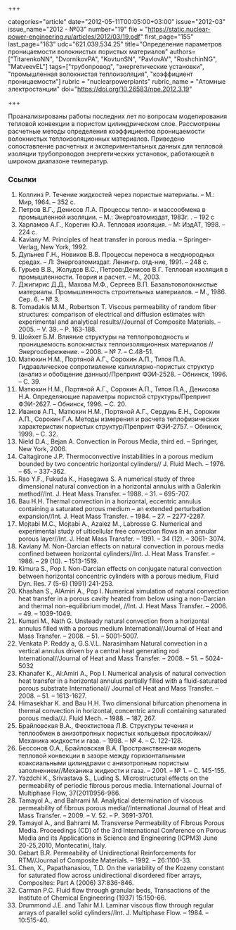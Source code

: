 +++

categories="article"
date="2012-05-11T00:05:00+03:00"
issue="2012-03"
issue_name="2012 - №03"
number="19"
file = "https://static.nuclear-power-engineering.ru/articles/2012/03/19.pdf"
first_page="155"
last_page="163"
udc="621.039.534.25"
title="Определение параметров проницаемости волокнистых пористых материалов"
authors=["TitarenkoNN", "DvornikovPA", "KovtunSN", "PavlovAV", "RoshchinNG", "MatveevEL"]
tags=["трубопровод", "энергетические установки", "промышленная волокнистая теплоизоляция", "коэффициент проницаемости"]
rubric = "nuclearpowerplants"
rubric_name = "Атомные электростанции"
doi="https://doi.org/10.26583/npe.2012.3.19"

+++

Проанализированы работы последних лет по вопросам моделирования тепловой конвекции в пористом цилиндрическом слое. Рассмотрены расчетные методы определения коэффициентов проницаемости волокнистых теплоизоляционных материалов. Приведено сопоставление расчетных и экспериментальных данных для тепловой изоляции трубопроводов энергетических установок, работающей в широком диапазоне температур.

### Ссылки

1. Коллинз Р. Течение жидкостей через пористые материалы. – М.: Мир, 1964. – 352 с.
2. Петров В.Г., Денисов Л.А. Процессы тепло- и массообмена в промышленной изоляции. – М.: Энергоатомиздат, 1983г. . – 192 с
3. Харламов А.Г., Корегин Ю.А. Тепловая изоляция. – М: ИздАТ, 1998. – 224 с.
4. Kaviany M. Principles of heat transfer in porous media. – Springer-Verlag, New York, 1992.
5. Дульнев Г.Н., Новиков В.В. Процессы переноса в неоднородных средах. – Л: Энергоатомиздат. Ленингр. отд-ние, 1991. – 248 с.
6. Гурьев В.В., Жолудов B.C., Петров:Денисов В.Г. Тепловая изоляция в промышленности. Теория и расчет. – М., 2003.
7. Джигирис Д.Д., Махова М.Ф., Сергеев В.П. Базальтоволокнистые материалы. Промышленность строительных материалов. – М., 1986. Сер. 6. – № 3.
8. Tomadakis M.M., Robertson T. Viscous permeability of random fiber structures: comparison of electrical and diffusion estimates with experimental and analytical results//Journal of Composite Materials. – 2005. – V. 39. – Р. 163-188.
9. Шойхет Б.М. Влияние структуры на теплопроводность и проницаемость волокнистых теплоизоляционных материалов // Энергосбережение. – 2008. – № 7. – С.48-51.
10. Матюхин Н.М., Портяной А.Г., Сорокин А.П., Титов П.А. Гидравлическое сопротивление капиллярно-пористых структур (анализ и обобщение данных)/Препринт ФЭИ-2528. – Обнинск, 1996. – С. 39.
11. Матюхин Н.М., Портяной А.Г., Сорокин А.П., Титов П.А., Денисова Н.А. Определяющие параметры пористой структуры/Препринт ФЭИ-2627. – Обнинск, 1996. – С. 20.
12. Иванов А.П., Матюхин Н.М., Портяной А.Г., Сердунь Е.Н., Сорокин А.П., Сорокин Г.А. Методы измерения и расчета теплофизических характеристик пористых структур/Препринт ФЭИ-2757. – Обнинск, 1999. – С. 32.
13. Nield D.A., Bejan A. Convection in Porous Media, third ed. – Springer, New York, 2006.
14. Caltagirone J.P. Thermoconvective instabilities in a porous medium bounded by two concentric horizontal cylinders// J. Fluid Mech. – 1976. – 65. – 337-362.
15. Rao Y.F., Fukuda K., Hasegawa S. A numerical study of three dimensional natural convection in a horizontal annulus with a Galerkin method//Int. J. Heat Mass Transfer. – 1988. – 31. – 695-707.
16. Bau H.H. Thermal convection in a horizontal, eccentric annulus containing a saturated porous medium – an extended perturbation expansion//Int. J. Heat Mass Transfer. – 1984. – 27. – 2277-2287.
17. Mojtabi M.C., Mojtabi A., Azaiez M., Labrosse G. Numerical and experimental study of ulticellular free convection flows in an annular porous layer//Int. J. Heat Mass Transfer. – 1991. – 34 (12). – 3061- 3074.
18. Kaviany M. Non-Darcian effects on natural convection in porous media confined between horizontal cylinders//Int. J. Heat Mass Transfer. – 1986. – 29 (10). – 1513-1519.
19. Kimura S., Pop I. Non-Darcian effects on conjugate natural convection between horizontal concentric cylinders with a porous medium, Fluid Dyn. Res. 7 (5-6) (1991) 241-253.
20. Khashan S., AlAmiri A., Pop I. Numerical simulation of natural convection heat transfer in a porous cavity heated from below using a non-Darcian and thermal non-equilibrium model, //Int. J. Heat Mass Transfer. – 2006. – 49. – 1039-1049.
21. Kumari M., Nath G. Unsteady natural convection from a horizontal annulus filled with a porous medium International//Journal of Heat and Mass Transfer. – 2008. – 51. – 5001-5007.
22. Venkata P. Reddy a, G.S.V.L. Narasimham Natural convection in a vertical annulus driven by a central heat generating rod International//Journal of Heat and Mass Transfer. – 2008. – 51. – 5024-5032
23. Khanafer K., Al:Amiri A., Pop I. Numerical analysis of natural convection heat transfer in a horizontal annulus partially filled with a fluid-saturated porous substrate International// Journal of Heat and Mass Transfer. – 2008. – 51. – 1613-1627.
24. Himasekhar K. and Bau H.H. Two dimensional bifurcation phenomena in thermal convection in horizontal, concentric annuli containing saturated porous media//J. Fluid Mech. – 1988. – 187, 267.
25. Брайловская В.А., Феоктистова Л.В. Структуры течения и теплообмен в анизотропных пористых кольцевых прослойках//Механика жидкости и газа. – 1998. – № 4. – С. 122-128.
26. Бессонов О.А., Брайловская В.А. Пространственная модель тепловой конвекции в зазоре между горизонтальными коаксиальными цилиндрами с анизотропным пористым заполнением//Механика жидкости и газа. – 2001. – № 1. – С. 145-155.
27. Yazdchi K., Srivastava S., Luding S. Microstructural effects on the permeability of periodic fibrous porous media. International Journal of Multiphase Flow, 37(2011)956-966.
28. Tamayol A., and Bahrami M. Analytical determination of viscous permeability of fibrous porous media//International Journal of Heat and Mass Transfer. – 2009. – V. 52. – Р. 3691-3701.
29. Tamayol A., and Bahrami M. Transverse Permeability of Fibrous Porous Media. Proceedings (CD) of the 3rd International Conference on Porous Media and its Applications in Science and Engineering (ICPM3) June 20-25,2010, Montecatini, Italy.
30. Gebart B.R. Permeability of Unidirectional Reinforcements for RTM//Journal of Composite Materials. – 1992. – 26:1100-33.
31. Chen, X., Papathanasiou, T.D. On the variability of the Kozeny constant for saturated flow across unidirectional disordered fiber arrays, Composites: Part A (2006) 37:836-846.
32. Carman P.C. Fluid flow through granular beds, Transactions of the Institute of Chemical Engineering (1937) 15:150-66.
33. Drummond J.E. and Tahir M.I. Laminar viscous flow through regular arrays of parallel solid cylinders//Int. J. Multiphase Flow. – 1984. – 10:515-40.